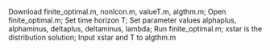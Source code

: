 Download finite_optimal.m, nonlcon.m, valueT.m, algthm.m;
Open finite_optimal.m;
Set time horizon T;
Set parameter values alphaplus, alphaminus, deltaplus, deltaminus, lambda;
Run finite_optimal.m;
xstar is the distribution solution;
Input xstar and T to algthm.m
